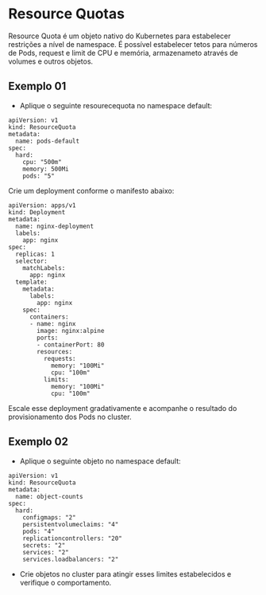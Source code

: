 # Resource Quotas

Resource Quota é um objeto nativo do Kubernetes para estabelecer restrições a nível de namespace. É possível estabelecer tetos para números de Pods, request e limit de CPU e memória, armazenameto através de volumes e outros objetos.

## Exemplo 01

- Aplique o seguinte resourecequota no namespace default:

```
apiVersion: v1
kind: ResourceQuota
metadata:
  name: pods-default
spec:
  hard:
    cpu: "500m"
    memory: 500Mi
    pods: "5"
```

Crie um deployment conforme o manifesto abaixo:

```
apiVersion: apps/v1
kind: Deployment
metadata:
  name: nginx-deployment
  labels:
    app: nginx
spec:
  replicas: 1
  selector:
    matchLabels:
      app: nginx
  template:
    metadata:
      labels:
        app: nginx
    spec:
      containers:
      - name: nginx
        image: nginx:alpine
        ports:
        - containerPort: 80
        resources:
          requests:
            memory: "100Mi"
            cpu: "100m"
          limits:
            memory: "100Mi"
            cpu: "100m"
```

Escale esse deployment gradativamente e acompanhe o resultado do provisionamento dos Pods no cluster.

## Exemplo 02

- Aplique o seguinte objeto no namespace default:

```
apiVersion: v1
kind: ResourceQuota
metadata:
  name: object-counts
spec:
  hard:
    configmaps: "2"
    persistentvolumeclaims: "4"
    pods: "4"
    replicationcontrollers: "20"
    secrets: "2"
    services: "2"
    services.loadbalancers: "2"
```

- Crie objetos no cluster para atingir esses limites estabelecidos e verifique o comportamento.
